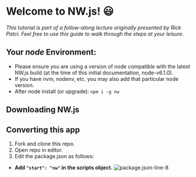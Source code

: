 # Welcome to NW.js! :smiley:

_This tutorial is part of a follow-along lecture originally presented by Rick Patci. Feel free to use this guide to walk through the steps at your leisure._

## Your _node_ Environment:
- Please ensure you are using a version of node compatible with the latest NW.js build (at the time of this initial documentation, node-v6.1.0).  
- If you have nvm, nodenv, etc. you may also add that particular node version.
- After node install (or upgrade): `npm i -g nw`

## Downloading NW.js

## Converting this app
1. Fork and clone this repo.
2. Open repo in editor.
3. Edit the package.json as follows: 
  - **Add `"start": "nw"` in the scripts object.**
  ![package.json-line-8](https://cloud.githubusercontent.com/assets/12869788/15266821/9f4c779a-1965-11e6-9e92-140dd0a3b1e2.png)

